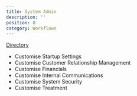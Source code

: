 ```yaml
---
title: System Admin
description: ''
position: 8
category: Workflows
---
```


[Directory](https://drive.google.com/drive/u/0/folders/1kROFFbITsheD5W9cHiBRqACLQt2WazTV)

- Customise Startup Settings
- Customise Customer Relationship Management
- Customise Financials
- Customise Internal Communications
- Customise System Security
- Customise Treatment
